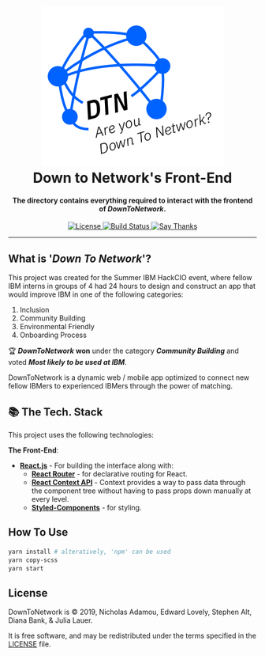 <h1 align="center">
  <br>
  <a href="https://github.com/nicholasadamou/DownToNetwork"><img src="../data/images/logo.png" alt="Logo"></a>
  <br>
  Down to Network's Front-End
  <br>
</h1>

<h4 align="center">The directory contains everything required to interact with the frontend of <em>DownToNetwork</em>.</h4>

<p align="center">
  <a href="https://github.com/nicholasadamou/DownToNetwork/blob/master/LICENSE.txt">
      <img src="https://img.shields.io/badge/license-GPLv3-blue.svg?style=flat-square" alt="License">
  </a>
  <a href="https://travis-ci.org/nicholasadamou/DownToNetwork">
      <img src="https://img.shields.io/travis/nicholasadamou/DownToNetwork/master.svg?style=flat-square" alt="Build Status">
  </a>
  <a href="https://saythanks.io/to/NicholasAdamou">
      <img src="https://img.shields.io/badge/say-thanks-ff69b4.svg" alt="Say Thanks">
  </a>
</p>

---

## What is '_Down To Network_'?

This project was created for the Summer IBM HackCIO event, where fellow IBM interns in groups of 4 had 24 hours to design and construct an app that would improve IBM in one of the following categories:

1. Inclusion
2. Community Building
3. Environmental Friendly
4. Onboarding Process

🏆 **_DownToNetwork_** **won** under the category **_Community Building_** and voted **_Most likely to be used at IBM_**.

DownToNetwork is a dynamic web / mobile app optimized to connect new fellow IBMers to experienced IBMers through the power of matching.

## 📚 The Tech. Stack

This project uses the following technologies:

**The Front-End**:

-   [**React.js**](https://reactjs.org/) - For building the interface along with:
    -   [**React Router**](https://reacttraining.com/react-router/) - for declarative routing for React.
    -   [**React Context API**](https://reactjs.org/docs/context.html) - Context provides a way to pass data through the component tree without having to pass props down manually at every level.
    -   [**Styled-Components**](https://www.styled-components.com/) - for styling.

## How To Use

```bash
yarn install # alteratively, 'npm' can be used
yarn copy-scss
yarn start
```

## License

DownToNetwork is © 2019, Nicholas Adamou, Edward Lovely, Stephen Alt, Diana Bank, & Julia Lauer.

It is free software, and may be redistributed under the terms specified in the [LICENSE] file.

[license]: LICENSE
